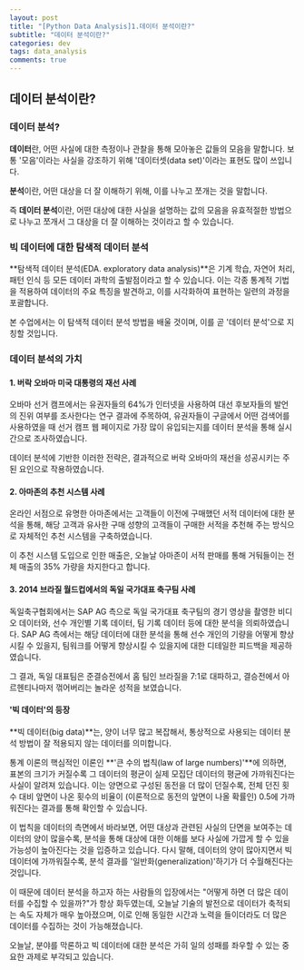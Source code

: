 ```yaml
---
layout: post
title: "[Python Data Analysis]1.데이터 분석이란?"
subtitle: "데이터 분석이란?"
categories: dev
tags: data_analysis
comments: true
---
```


## 데이터 분석이란?

### 데이터 분석?

**데이터**란, 어떤 사실에 대한 측정이나 관찰을 통해 모아놓은 값들의 모음을 말합니다. 보통 '모음'이라는 사실을 강조하기 위해 '데이터셋(data set)'이라는 표현도 많이 쓰입니다.


**분석**이란, 어떤 대상을 더 잘 이해하기 위해, 이를 나누고 쪼개는 것을 말합니다.


즉 **데이터 분석**이란, 어떤 대상에 대한 사실을 설명하는 값의 모음을 유효적절한 방법으로 나누고 쪼개서 그 대상을 더 잘 이해하는 것이라고 할 수 있습니다.


### 빅 데이터에 대한 탐색적 데이터 분석

**탐색적 데이터 분석(EDA. exploratory data analysis)**은 기계 학습, 자연어 처리, 패턴 인식 등 모든 데이터 과학의 출발점이라고 할 수 있습니다. 이는 각종 통계적 기법을 적용하여 데이터의 주요 특징을 발견하고, 이를 시각화하여 표현하는 일련의 과정을 포괄합니다.


본 수업에서는 이 탐색적 데이터 분석 방법을 배울 것이며, 이를 곧 '데이터 분석'으로 지칭할 것입니다.


### 데이터 분석의 가치

#### 1. 버락 오바마 미국 대통령의 재선 사례

오바마 선거 캠프에서는 유권자들의 64%가 인터넷을 사용하여 대선 후보자들의 발언의 진위 여부를 조사한다는 연구 결과에 주목하여, 유권자들이 구글에서 어떤 검색어를 사용하였을 때 선거 캠프 웹 페이지로 가장 많이 유입되는지를 데이터 분석을 통해 실시간으로 조사하였습니다.


데이터 분석에 기반한 이러한 전략은, 결과적으로 버락 오바마의 재선을 성공시키는 주된 요인으로 작용하였습니다.


#### 2. 아마존의 추천 시스템 사례

온라인 서점으로 유명한 아마존에서는 고객들이 이전에 구매했던 서적 데이터에 대한 분석을 통해, 해당 고객과 유사한 구매 성향의 고객들이 구매한 서적을 추천해 주는 방식으로 자체적인 추천 시스템을 구축하였습니다.


이 추천 시스템 도입으로 인한 매출은, 오늘날 아마존이 서적 판매를 통해 거둬들이는 전체 매출의 35% 가량을 차지한다고 합니다.


#### 3. 2014 브라질 월드컵에서의 독일 국가대표 축구팀 사례

독일축구협회에서는 SAP AG 측으로 독일 국가대표 축구팀의 경기 영상을 촬영한 비디오 데이터와, 선수 개인별 기록 데이터, 팀 기록 데이터 등에 대한 분석을 의뢰하였습니다. SAP AG 측에서는 해당 데이터에 대한 분석을 통해 선수 개인의 기량을 어떻게 향상시킬 수 있을지, 팀워크를 어떻게 향상시킬 수 있을지에 대한 디테일한 피드백을 제공하였습니다.


그 결과, 독일 대표팀은 준결승전에서 홈 팀인 브라질을 7:1로 대파하고, 결승전에서 아르헨티나마저 꺾어버리는 놀라운 성적을 보였습니다.


#### '빅 데이터'의 등장

**빅 데이터(big data)**는, 양이 너무 많고 복잡해서, 통상적으로 사용되는 데이터 분석 방법이 잘 적용되지 않는 데이터를 의미합니다.


통계 이론의 핵심적인 이론인 **'큰 수의 법칙(law of large numbers)'**에 의하면, 표본의 크기가 커질수록 그 데이터의 평균이 실제 모집단 데이터의 평균에 가까워진다는 사실이 알려져 있습니다. 이는 양면으로 구성된 동전을 더 많이 던질수록, 전체 던진 횟수 대비 앞면이 나온 횟수의 비율이 (이론적으로 동전의 앞면이 나올 확률인) 0.5에 가까워진다는 결과를 통해 확인할 수 있습니다.


이 법칙을 데이터의 측면에서 바라보면, 어떤 대상과 관련된 사실의 단면을 보여주는 데이터의 양이 많을수록, 분석을 통해 대상에 대한 이해를 보다 사실에 가깝게 할 수 있을 가능성이 높아진다는 것을 입증하고 있습니다. 다시 말해, 데이터의 양이 많아지면서 빅 데이터에 가까워질수록, 분석 결과를 '일반화(generalization)'하기가 더 수월해진다는 것입니다.


이 때문에 데이터 분석을 하고자 하는 사람들의 입장에서는 "어떻게 하면 더 많은 데이터를 수집할 수 있을까?"가 항상 화두였는데, 오늘날 기술의 발전으로 데이터가 축적되는 속도 자체가 매우 높아졌으며, 이로 인해 동일한 시간과 노력을 들이더라도 더 많은 데이터를 수집하는 것이 가능해졌습니다.


오늘날, 분야를 막론하고 빅 데이터에 대한 분석은 가히 일의 성패를 좌우할 수 있는 중요한 과제로 부각되고 있습니다.